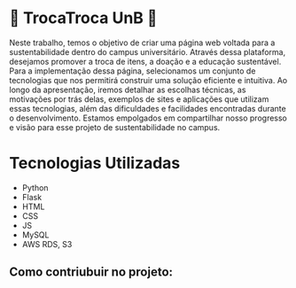 # 🌱 TrocaTroca UnB 🌱

Neste trabalho, temos o objetivo de criar uma página web voltada para a sustentabilidade dentro do campus universitário. Através dessa plataforma, desejamos promover a troca de itens, a doação e a educação sustentável. Para a implementação dessa página, selecionamos um conjunto de tecnologias que nos permitirá construir uma solução eficiente e intuitiva. Ao longo da apresentação, iremos detalhar as escolhas técnicas, as motivações por trás delas, exemplos de sites e aplicações que utilizam essas tecnologias, além das dificuldades e facilidades encontradas durante o desenvolvimento. Estamos empolgados em compartilhar nosso progresso e visão para esse projeto de sustentabilidade no campus.


# Tecnologias Utilizadas

 - Python
 - Flask
 - HTML
 - CSS
 - JS
 - MySQL
 - AWS RDS, S3


## Como contriubuir no projeto:

